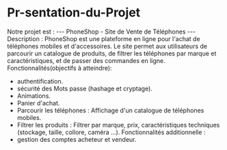 # Pr-sentation-du-Projet
Notre projet est :
--- PhoneShop - Site de Vente de Téléphones ---
Description :
PhoneShop est une plateforme en ligne pour l'achat de téléphones mobiles et d'accessoires. Le site permet aux utilisateurs de parcourir un catalogue de produits, de filtrer les téléphones par marque et caractéristiques, et de passer des commandes en ligne.
Fonctionnalités(objectifs à atteindre):
- authentification.
- sécurité des Mots passe (hashage et cryptage).
- Animations.
- Panier d'achat.
- Parcourir les téléphones : Affichage d'un catalogue de téléphones mobiles.
- Filtrer les produits : Filtrer par marque, prix, caractéristiques techniques (stockage, taille, collore, caméra ...).
Fonctionnalités additionnelle :
- gestion des comptes acheteur et vendeur. 
